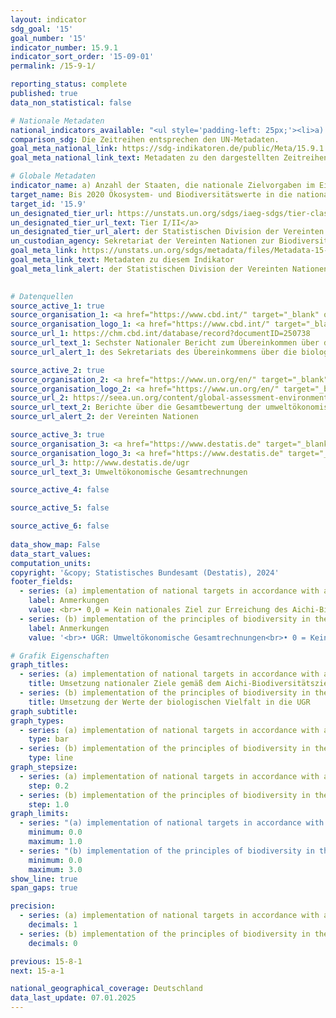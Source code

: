 ```yaml
---
layout: indicator    
sdg_goal: '15'    
goal_number: '15'    
indicator_number: 15.9.1    
indicator_sort_order: '15-09-01'    
permalink: /15-9-1/    

reporting_status: complete    
published: true    
data_non_statistical: false    

# Nationale Metadaten    
national_indicators_available: "<ul style='padding-left: 25px;'><li>a) Umsetzung nationaler Ziele gemäß dem Aichi-Biodiversitätsziel 2 des Strategieplans für die biologische Vielfalt 2011-2020</li> <li> b) Umsetzung der Werte der biologischen Vielfalt in die UGR</li></ul>"    
comparison_sdg: Die Zeitreihen entsprechen den UN-Metadaten.    
goal_meta_national_link: https://sdg-indikatoren.de/public/Meta/15.9.1.pdf
goal_meta_national_link_text: Metadaten zu den dargestellten Zeitreihen    

# Globale Metadaten    
indicator_name: a) Anzahl der Staaten, die nationale Zielvorgaben im Einklang mit oder vergleichbar zu Handlungsziel 14 des Globalen Biodiversitätsrahmens von Kunming-Montreal in ihre nationalen Strategien und Aktionspläne zugunsten der Biodiversität aufgenommen haben, und die bei der Umsetzung dieser Zielvorgaben gemeldeten Fortschritte; und b) Integration der Biodiversität in die nationalen Systeme der volkswirtschaftlichen Gesamtrechnung und Berichterstattung, gemessen an der Umsetzung des Systems der Umweltökonomischen Gesamtrechnungen (SEEA)    
target_name: Bis 2020 Ökosystem- und Biodiversitätswerte in die nationalen und lokalen Planungen, Entwicklungsprozesse, Armutsbekämpfungsstrategien und Gesamtrechnungssysteme einbeziehen    
target_id: '15.9'    
un_designated_tier_url: https://unstats.un.org/sdgs/iaeg-sdgs/tier-classification/'    
un_designated_tier_url_text: Tier I/II</a>    
un_designated_tier_url_alert: der Statistischen Division der Vereinten Nationen    
un_custodian_agency: Sekretariat der Vereinten Nationen zur Biodiversitätskonvention (CBD-Secretariat)<br>Umweltprogramm der Vereinten Nationen (UNEP)    
goal_meta_link: https://unstats.un.org/sdgs/metadata/files/Metadata-15-09-01.pdf    
goal_meta_link_text: Metadaten zu diesem Indikator    
goal_meta_link_alert: der Statistischen Division der Vereinten Nationen    
    

# Datenquellen
source_active_1: true
source_organisation_1: <a href="https://www.cbd.int/" target="_blank" onclick="return confirm_alert('des Sekretariats des Übereinkommens über die biologische Vielfalt','De');" title="Klicken Sie hier um zur Website der Organisation Sekretariat des Übereinkommens über die biologische Vielfalt zu gelangen."> Sekretariat des Übereinkommens über die biologische Vielfalt </a>
source_organisation_logo_1: <a href="https://www.cbd.int/" target="_blank" onclick="return confirm_alert('des Sekretariats des Übereinkommens über die biologische Vielfalt','De');"><img src="https://sdg-indikatoren.de/public/OrgImgDe/cbd.png" alt="Logo cbd" style="height:60px; width:148px"/></a>
source_url_1: https://chm.cbd.int/database/record?documentID=250738
source_url_text_1: Sechster Nationaler Bericht zum Übereinkommen über die biologische Vielfalt (nicht auf Deutsch verfügbar)
source_url_alert_1: des Sekretariats des Übereinkommens über die biologische Vielfalt

source_active_2: true
source_organisation_2: <a href="https://www.un.org/en/" target="_blank" onclick="return confirm_alert('der Vereinten Nationen','De');" title="Klicken Sie hier um zur Website der Organisation Vereinte Nationen (VN) zu gelangen."> Vereinte Nationen (VN) </a>
source_organisation_logo_2: <a href="https://www.un.org/en/" target="_blank" onclick="return confirm_alert('der Vereinten Nationen','De');"><img src="https://sdg-indikatoren.de/public/OrgImgDe/un.png" alt="Logo un" style="height:60px; width:148px"/></a>
source_url_2: https://seea.un.org/content/global-assessment-environmental-economic-accounting
source_url_text_2: Berichte über die Gesamtbewertung der umweltökonomischen Gesamtrechnung und unterstützende Statistiken (nicht auf Deutsch verfügbar)
source_url_alert_2: der Vereinten Nationen

source_active_3: true
source_organisation_3: <a href="https://www.destatis.de" target="_blank" title="Klicken Sie hier um zur Website der Organisation Statistisches Bundesamt (Destatis) zu gelangen."> Statistisches Bundesamt (Destatis) </a>
source_organisation_logo_3: <a href="https://www.destatis.de" target="_blank"><img src="https://sdg-indikatoren.de/public/OrgImgDe/destatis.png" alt="Logo destatis" style="height:60px; width:148px"/></a>
source_url_3: http://www.destatis.de/ugr
source_url_text_3: Umweltökonomische Gesamtrechnungen

source_active_4: false

source_active_5: false

source_active_6: false
    
data_show_map: False    
data_start_values:     
computation_units:    
copyright: '&copy; Statistisches Bundesamt (Destatis), 2024'    
footer_fields:
  - series: (a) implementation of national targets in accordance with aichi biodiversity target 2 of the strategic plan for biodiversity 2011-2020
    label: Anmerkungen
    value: <br>• 0,0 = Kein nationales Ziel zur Erreichung des Aichi-Biodiversitätsziels 2.<br>• 0,2 = Nationales Ziel existiert, aber Entfernung von der Zielerreichung.<br>• 0,4 = Nationales Ziel existiert, aber kein Fortschritt.<br>• 0,6 = Nationales Ziel existiert und Fortschritt, jedoch in einem ungenügendem Maß.<br>• 0,8 = Nationales Ziel existiert und der Fortschritt ist auf dem Weg der Zielerreichung.<br>• 1,0 = Nationales Ziel existiert und der Fortschritt ist auf dem Weg über das Ziel hinauszugehen.<br>• Daten sind nur für 2019 verfügbar.
  - series: (b) implementation of the principles of biodiversity in the seea
    label: Anmerkungen
    value: '<br>• UGR: Umweltökonomische Gesamtrechnungen<br>• 0 = Keine Erstellung von Konten.<br>• 1 = Erstellung von Konten.<br>• 2 = Veröffentlichung von Konten.<br>• 3 = Regelmäßige Erstellung und Veröffentlichung von Konten.'    

# Grafik Eigenschaften    
graph_titles:
  - series: (a) implementation of national targets in accordance with aichi biodiversity target 2 of the strategic plan for biodiversity 2011-2020
    title: Umsetzung nationaler Ziele gemäß dem Aichi-Biodiversitätsziel 2 des Strategieplans für die biologische Vielfalt 2011-2020
  - series: (b) implementation of the principles of biodiversity in the seea
    title: Umsetzung der Werte der biologischen Vielfalt in die UGR
graph_subtitle:     
graph_types: 
  - series: (a) implementation of national targets in accordance with aichi biodiversity target 2 of the strategic plan for biodiversity 2011-2020
    type: bar
  - series: (b) implementation of the principles of biodiversity in the seea
    type: line
graph_stepsize: 
  - series: (a) implementation of national targets in accordance with aichi biodiversity target 2 of the strategic plan for biodiversity 2011-2020
    step: 0.2
  - series: (b) implementation of the principles of biodiversity in the seea
    step: 1.0    
graph_limits:
  - series: "(a) implementation of national targets in accordance with aichi biodiversity target 2 of the strategic plan for biodiversity 2011-2020"
    minimum: 0.0
    maximum: 1.0
  - series: "(b) implementation of the principles of biodiversity in the seea"
    minimum: 0.0
    maximum: 3.0
show_line: true
span_gaps: true

precision:
  - series: (a) implementation of national targets in accordance with aichi biodiversity target 2 of the strategic plan for biodiversity 2011-2020
    decimals: 1
  - series: (b) implementation of the principles of biodiversity in the seea
    decimals: 0    

previous: 15-8-1    
next: 15-a-1    

national_geographical_coverage: Deutschland    
data_last_update: 07.01.2025    
---
```


<span></span>